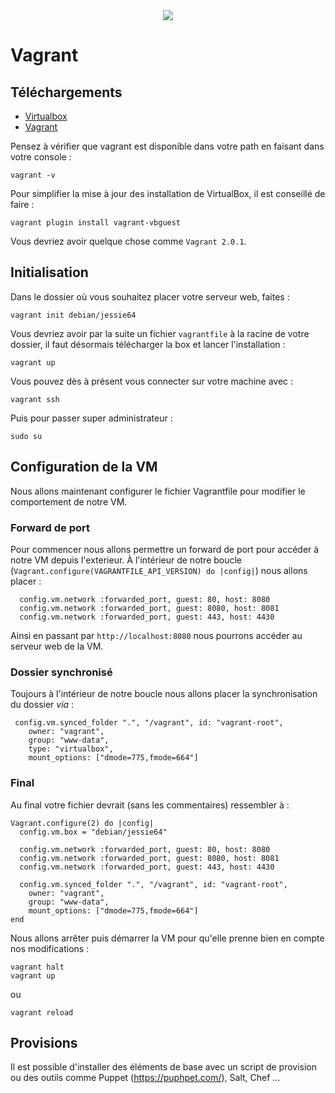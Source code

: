 <div align="center">
    <img src="https://upload.wikimedia.org/wikipedia/commons/thumb/8/87/Vagrant.png/150px-Vagrant.png" >
</div>

# Vagrant

## Téléchargements

* [Virtualbox](https://www.virtualbox.org/wiki/Downloads)
* [Vagrant](https://www.vagrantup.com/downloads.html)

Pensez à vérifier que vagrant est disponible dans votre path en faisant dans votre console :

```
vagrant -v
```

Pour simplifier la mise à jour des installation de VirtualBox, il est conseillé de faire : 

```
vagrant plugin install vagrant-vbguest
```

Vous devriez avoir quelque chose comme `Vagrant 2.0.1`.

## Initialisation

Dans le dossier où vous souhaitez placer votre serveur web, faites :

```
vagrant init debian/jessie64
```

Vous devriez avoir par la suite un fichier `vagrantfile` à la racine de votre dossier,
il faut désormais télécharger la box et lancer l'installation :


```
vagrant up
```

Vous pouvez dès à présent vous connecter sur votre machine avec :

```
vagrant ssh
```

Puis pour passer super administrateur :

```
sudo su
```

## Configuration de la VM

Nous allons maintenant configurer le fichier Vagrantfile pour modifier le comportement de notre VM.

### Forward de port

Pour commencer nous allons permettre un forward de port pour accéder à notre VM depuis l'exterieur.
À l'intérieur de notre boucle (`Vagrant.configure(VAGRANTFILE_API_VERSION) do |config|`) nous allons placer :

```
  config.vm.network :forwarded_port, guest: 80, host: 8080
  config.vm.network :forwarded_port, guest: 8080, host: 8081
  config.vm.network :forwarded_port, guest: 443, host: 4430
```

Ainsi en passant par `http://localhost:8080` nous pourrons accéder au serveur web de la VM.

### Dossier synchronisé

Toujours à l'intérieur de notre boucle nous allons placer la synchronisation du dossier _via_ :

```
 config.vm.synced_folder ".", "/vagrant", id: "vagrant-root",
    owner: "vagrant",
    group: "www-data",
    type: "virtualbox",
    mount_options: ["dmode=775,fmode=664"]
```

### Final

Au final votre fichier devrait (sans les commentaires) ressembler à :


```
Vagrant.configure(2) do |config|
  config.vm.box = "debian/jessie64"

  config.vm.network :forwarded_port, guest: 80, host: 8080
  config.vm.network :forwarded_port, guest: 8080, host: 8081
  config.vm.network :forwarded_port, guest: 443, host: 4430

  config.vm.synced_folder ".", "/vagrant", id: "vagrant-root",
    owner: "vagrant",
    group: "www-data",
    mount_options: ["dmode=775,fmode=664"]
end
```

Nous allons arrêter puis démarrer la VM pour qu'elle prenne bien en compte nos modifications :

```
vagrant halt
vagrant up
```

ou

```
vagrant reload
```


## Provisions

Il est possible d'installer des éléments de base avec un script de provision ou des outils comme Puppet (https://puphpet.com/), Salt, Chef ...

